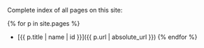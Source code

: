 
Complete index of all pages on this site:

{% for p in site.pages %}
  * [{{ p.title | name | id }}]({{ p.url | absolute_url }})
{% endfor %}
